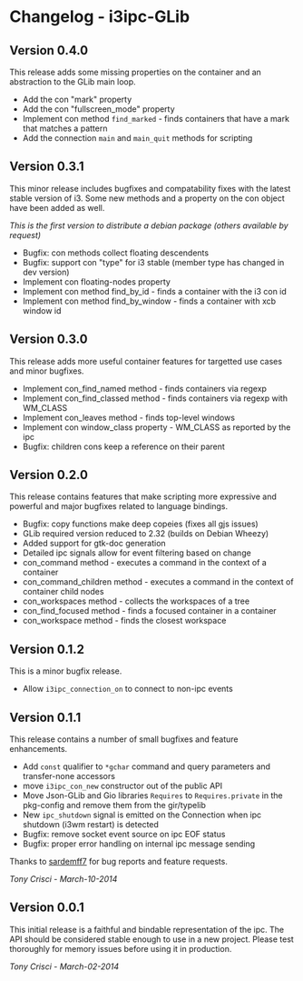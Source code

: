 # Changelog - i3ipc-GLib

## Version 0.4.0

This release adds some missing properties on the container and an abstraction to the GLib main loop.

* Add the con "mark" property
* Add the con "fullscreen_mode" property
* Implement con method `find_marked` - finds containers that have a mark that matches a pattern
* Add the connection `main` and `main_quit` methods for scripting

## Version 0.3.1

This minor release includes bugfixes and compatability fixes with the latest stable version of i3. Some new methods and a property on the con object have been added as well.

*This is the first version to distribute a debian package (others available by request)*

* Bugfix: con methods collect floating descendents
* Bugfix: support con "type" for i3 stable (member type has changed in dev version)
* Implement con floating-nodes property
* Implement con method find_by_id - finds a container with the i3 con id
* Implement con method find_by_window - finds a container with xcb window id

## Version 0.3.0

This release adds more useful container features for targetted use cases and minor bugfixes.

* Implement con_find_named method - finds containers via regexp
* Implement con_find_classed method - finds containers via regexp with WM_CLASS
* Implement con_leaves method - finds top-level windows
* Implement con window_class property - WM_CLASS as reported by the ipc
* Bugfix: children cons keep a reference on their parent

## Version 0.2.0

This release contains features that make scripting more expressive and powerful and major bugfixes related to language bindings.

* Bugfix: copy functions make deep copeies (fixes all gjs issues)
* GLib required version reduced to 2.32 (builds on Debian Wheezy)
* Added support for gtk-doc generation
* Detailed ipc signals allow for event filtering based on change
* con_command method - executes a command in the context of a container
* con_command_children method - executes a command in the context of container child nodes
* con_workspaces method - collects the workspaces of a tree
* con_find_focused method - finds a focused container in a container
* con_workspace method - finds the closest workspace

## Version 0.1.2

This is a minor bugfix release.

* Allow `i3ipc_connection_on` to connect to non-ipc events

## Version 0.1.1

This release contains a number of small bugfixes and feature enhancements.

* Add `const` qualifier to `*gchar` command and query parameters and transfer-none accessors
* move `i3ipc_con_new` constructor out of the public API
* Move Json-GLib and Gio libraries `Requires` to `Requires.private` in the pkg-config and remove them from the gir/typelib
* New `ipc_shutdown` signal is emitted on the Connection when ipc shutdown (i3wm restart) is detected
* Bugfix: remove socket event source on ipc EOF status
* Bugfix: proper error handling on internal ipc message sending

Thanks to [sardemff7](https://github.com/sardemff7) for bug reports and feature requests.

*Tony Crisci - March-10-2014*

## Version 0.0.1

This initial release is a faithful and bindable representation of the ipc. The API should be considered stable enough to use in a new project. Please test thoroughly for memory issues before using it in production.

*Tony Crisci - March-02-2014*
